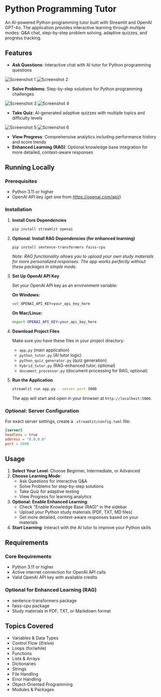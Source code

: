 # Python Programming Tutor

An AI-powered Python programming tutor built with Streamlit and OpenAI GPT-4o. The application provides interactive learning through multiple modes: Q&A chat, step-by-step problem solving, adaptive quizzes, and progress tracking.

## Features

- **Ask Questions**: Interactive chat with AI tutor for Python programming questions

![Screenshot 1](Images/Screenshot1.png)
![Screenshot 2](Images/Screenshot2.png)

- **Solve Problems**: Step-by-step solutions for Python programming challenges

![Screenshot 3](Images/Screenshot3.png)
![Screenshot 4](Images/Screenshot4.png)

- **Take Quiz**: AI-generated adaptive quizzes with multiple topics and difficulty levels

![Screenshot 5](Images/Screenshot5.png)
![Screenshot 6](Images/Screenshot6.png)


- **View Progress**: Comprehensive analytics including performance history and score trends
- **Enhanced Learning (RAG)**: Optional knowledge base integration for more detailed, context-aware responses

## Running Locally

### Prerequisites

- Python 3.11 or higher
- OpenAI API key (get one from https://openai.com/api/)

### Installation

1. **Install Core Dependencies**
   ```bash
   pip install streamlit openai
   ```

2. **Optional: Install RAG Dependencies (for enhanced learning)**
   ```bash
   pip install sentence-transformers faiss-cpu
   ```
   
   *Note: RAG functionality allows you to upload your own study materials for more personalized responses. The app works perfectly without these packages in simple mode.*

3. **Set Up OpenAI API Key**
   
   Set your OpenAI API key as an environment variable:
   
   **On Windows:**
   ```bash
   set OPENAI_API_KEY=your_api_key_here
   ```
   
   **On Mac/Linux:**
   ```bash
   export OPENAI_API_KEY=your_api_key_here
   ```

4. **Download Project Files**
   
   Make sure you have these files in your project directory:
   - `app.py` (main application)
   - `python_tutor.py` (AI tutor logic)
   - `python_quiz_generator.py` (quiz generation)
   - `hybrid_tutor.py` (RAG-enhanced tutor, optional)
   - `document_processor.py` (document processing for RAG, optional)

5. **Run the Application**
   ```bash
   streamlit run app.py --server.port 5000
   ```

   The app will start and open in your browser at `http://localhost:5000`.

### Optional: Server Configuration

For exact server settings, create a `.streamlit/config.toml` file:

```toml
[server]
headless = true
address = "0.0.0.0"
port = 5000
```

## Usage

1. **Select Your Level**: Choose Beginner, Intermediate, or Advanced
2. **Choose Learning Mode**: 
   - Ask Questions for interactive Q&A
   - Solve Problems for step-by-step solutions
   - Take Quiz for adaptive testing
   - View Progress for learning analytics
3. **Optional: Enable Enhanced Learning**:
   - Check "Enable Knowledge Base (RAG)" in the sidebar
   - Upload your Python study materials (PDF, TXT, MD files)
   - Get more detailed, context-aware responses based on your materials
4. **Start Learning**: Interact with the AI tutor to improve your Python skills

## Requirements

### Core Requirements
- Python 3.11 or higher
- Active internet connection for OpenAI API calls
- Valid OpenAI API key with available credits

### Optional for Enhanced Learning (RAG)
- sentence-transformers package
- faiss-cpu package
- Study materials in PDF, TXT, or Markdown format

## Topics Covered

- Variables & Data Types
- Control Flow (if/else)
- Loops (for/while)
- Functions
- Lists & Arrays
- Dictionaries
- Strings
- File Handling
- Error Handling
- Object-Oriented Programming
- Modules & Packages

